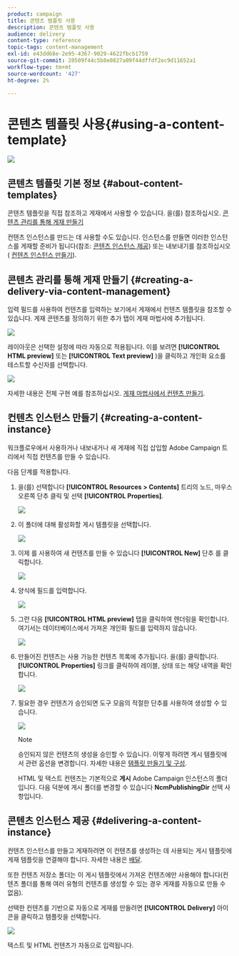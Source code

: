 ```yaml
---
product: campaign
title: 콘텐츠 템플릿 사용
description: 콘텐츠 템플릿 사용
audience: delivery
content-type: reference
topic-tags: content-management
exl-id: e43dd68e-2e95-4367-9029-4622fbcb1759
source-git-commit: 20509f44c5b8e0827a09f44dffdf2ec9d11652a1
workflow-type: tm+mt
source-wordcount: '427'
ht-degree: 2%

---
```


# 콘텐츠 템플릿 사용{#using-a-content-template}

![](../../assets/common.svg)

## 콘텐츠 템플릿 기본 정보 {#about-content-templates}

콘텐츠 템플릿을 직접 참조하고 게재에서 사용할 수 있습니다. 을(를) 참조하십시오. [콘텐츠 관리를 통해 게재 만들기](#creating-a-delivery-via-content-management)

컨텐츠 인스턴스를 만드는 데 사용할 수도 있습니다. 인스턴스를 만들면 이러한 인스턴스를 게재할 준비가 됩니다(참조: [콘텐츠 인스턴스 제공](#delivering-a-content-instance)) 또는 내보내기를 참조하십시오( [컨텐츠 인스턴스 만들기](#creating-a-content-instance)).

## 콘텐츠 관리를 통해 게재 만들기 {#creating-a-delivery-via-content-management}

입력 필드를 사용하여 컨텐츠를 입력하는 보기에서 게재에서 컨텐츠 템플릿을 참조할 수 있습니다. 게재 콘텐츠를 정의하기 위한 추가 탭이 게재 마법사에 추가됩니다.

![](assets/s_ncs_content_deliver_a_content.png)

레이아웃은 선택한 설정에 따라 자동으로 적용됩니다. 이를 보려면 **[!UICONTROL HTML preview]** 또는 **[!UICONTROL Text preview]** )을 클릭하고 개인화 요소를 테스트할 수신자를 선택합니다.

![](assets/s_ncs_content_deliver_a_content_html.png)

자세한 내용은 전체 구현 예를 참조하십시오. [게재 마법사에서 컨텐츠 만들기](use-case--creating-content-management.md#creating-content-in-the-delivery-wizard).

## 컨텐츠 인스턴스 만들기 {#creating-a-content-instance}

워크플로우에서 사용하거나 내보내거나 새 게재에 직접 삽입할 Adobe Campaign 트리에서 직접 컨텐츠를 만들 수 있습니다.

다음 단계를 적용합니다.

1. 을(를) 선택합니다 **[!UICONTROL Resources > Contents]** 트리의 노드, 마우스 오른쪽 단추 클릭 및 선택 **[!UICONTROL Properties]**.

   ![](assets/s_ncs_content_folder_properties.png)

1. 이 폴더에 대해 활성화할 게시 템플릿을 선택합니다.

   ![](assets/s_ncs_content_folder_templates.png)

1. 이제 를 사용하여 새 컨텐츠를 만들 수 있습니다 **[!UICONTROL New]** 단추 를 클릭합니다.

   ![](assets/s_ncs_content_folder_create_a_template.png)

1. 양식에 필드를 입력합니다.

   ![](assets/s_ncs_content_folder_use_a_template.png)

1. 그런 다음 **[!UICONTROL HTML preview]** 탭을 클릭하여 렌더링을 확인합니다. 여기서는 데이터베이스에서 가져온 개인화 필드를 입력하지 않습니다.

   ![](assets/s_ncs_content_folder_use_a_template_preview.png)

1. 만들어진 컨텐츠는 사용 가능한 컨텐츠 목록에 추가됩니다. 을(를) 클릭합니다. **[!UICONTROL Properties]** 링크를 클릭하여 레이블, 상태 또는 해당 내역을 확인합니다.

   ![](assets/s_ncs_content_folder_template_properties.png)

1. 필요한 경우 컨텐츠가 승인되면 도구 모음의 적절한 단추를 사용하여 생성할 수 있습니다.

   ![](assets/s_ncs_content_folder_template_generate.png)

   >[!NOTE]
   >
   >승인되지 않은 컨텐츠의 생성을 승인할 수 있습니다. 이렇게 하려면 게시 템플릿에서 관련 옵션을 변경합니다. 자세한 내용은 [템플릿 만들기 및 구성](publication-templates.md#creating-and-configuring-the-template).

   HTML 및 텍스트 컨텐츠는 기본적으로 **게시** Adobe Campaign 인스턴스의 폴더입니다. 다음 덕분에 게시 폴더를 변경할 수 있습니다 **NcmPublishingDir** 선택 사항입니다.

## 콘텐츠 인스턴스 제공 {#delivering-a-content-instance}

컨텐츠 인스턴스를 만들고 게재하려면 이 컨텐츠를 생성하는 데 사용되는 게시 템플릿에 게재 템플릿을 연결해야 합니다. 자세한 내용은 [배달](publication-templates.md#delivery).

또한 컨텐츠 저장소 폴더는 이 게시 템플릿에서 가져온 컨텐츠에만 사용해야 합니다(컨텐츠 폴더를 통해 여러 유형의 컨텐츠를 생성할 수 있는 경우 게재를 자동으로 만들 수 없음).

선택한 컨텐츠를 기반으로 자동으로 게재를 만들려면 **[!UICONTROL Delivery]** 아이콘을 클릭하고 템플릿을 선택합니다.

![](assets/s_ncs_content_folder_create_the_delivery.png)

텍스트 및 HTML 컨텐츠가 자동으로 입력됩니다.
